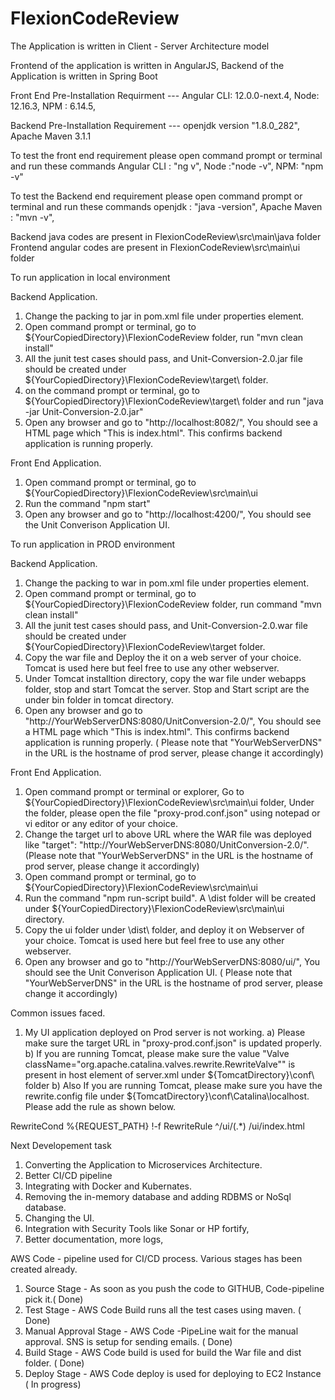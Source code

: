 # FlexionCodeReview

The Application is written in Client - Server Architecture model

Frontend of the application is written in AngularJS, Backend of the Application is written in Spring Boot

Front End Pre-Installation Requirment --- 
Angular CLI: 12.0.0-next.4,
Node: 12.16.3,
NPM : 6.14.5,

Backend Pre-Installation  Requirement ---
openjdk version "1.8.0_282",
Apache Maven 3.1.1 

To test the front end requirement please open command prompt or terminal and run these commands
Angular CLI : "ng v", Node :"node -v", NPM: "npm -v"

To test the Backend end requirement please open command prompt or terminal and run these commands
openjdk : "java -version", Apache Maven : "mvn -v",


Backend java codes are present in FlexionCodeReview\src\main\java folder
Frontend angular codes are present in FlexionCodeReview\src\main\ui folder

To run application in local environment 

Backend Application. 

1) Change the packing to jar in pom.xml file under properties element. 
2) Open command prompt or terminal, go to ${YourCopiedDirectory}\FlexionCodeReview folder, run "mvn clean install"
3) All the junit test cases should pass, and Unit-Conversion-2.0.jar file should be created under ${YourCopiedDirectory}\FlexionCodeReview\target\ folder. 
4) on the command prompt or terminal, go to ${YourCopiedDirectory}\FlexionCodeReview\target\  folder and run "java -jar Unit-Conversion-2.0.jar"
5) Open any browser and go to "http://localhost:8082/", You should see a HTML page which "This is index.html". This confirms backend application is running properly. 

Front End Application. 
1) Open command prompt or terminal, go to ${YourCopiedDirectory}\FlexionCodeReview\src\main\ui
2) Run the command "npm start"
3) Open any browser and go to "http://localhost:4200/", You should see the Unit Converison Application UI. 


To run application in PROD environment 

Backend Application. 
1) Change the packing to war in pom.xml file under properties element. 
2) Open command prompt or terminal, go to ${YourCopiedDirectory}\FlexionCodeReview folder, run command "mvn clean install"
3) All the junit test cases should pass, and Unit-Conversion-2.0.war file should be created under ${YourCopiedDirectory}\FlexionCodeReview\target folder.
4) Copy the war file and Deploy the it on a web server of your choice. Tomcat is used here but feel free to use any other webserver. 
5) Under Tomcat installtion directory, copy the  war file under webapps folder, stop and start Tomcat the server. Stop and Start script are the under bin folder in tomcat directory. 
6) Open any browser and go to "http://YourWebServerDNS:8080/UnitConversion-2.0/", You should see a HTML page which "This is index.html". This confirms backend application is running properly. ( Please note that "YourWebServerDNS" in the URL is the hostname of prod server, please change it accordingly) 

Front End Application. 
1) Open command prompt or terminal or explorer, Go to ${YourCopiedDirectory}\FlexionCodeReview\src\main\ui folder, Under the folder, please open the file "proxy-prod.conf.json" using notepad or vi editor or any editor of your choice. 
2) Change the target url to above URL where the WAR file was deployed like  "target": "http://YourWebServerDNS:8080/UnitConversion-2.0/".
(Please note that "YourWebServerDNS" in the URL is the hostname of prod server, please change it accordingly) 
3) Open command prompt or terminal, go to ${YourCopiedDirectory}\FlexionCodeReview\src\main\ui
4) Run the command "npm run-script build". A \dist folder will be created under ${YourCopiedDirectory}\FlexionCodeReview\src\main\ui directory. 
5) Copy the ui folder under \dist\ folder, and deploy it on Webserver of your choice. Tomcat is used here but feel free to use any other webserver. 
5) Open any browser and go to "http://YourWebServerDNS:8080/ui/", You should see the Unit Converison Application UI. ( Please note that "YourWebServerDNS" in the URL is the hostname of prod server, please change it accordingly)



Common issues faced. 

1) My UI application deployed on Prod server is not working. 
a) Please make sure the target URL in  "proxy-prod.conf.json" is updated properly. 
b) If you are running Tomcat, please make sure the value "Valve className="org.apache.catalina.valves.rewrite.RewriteValve"" is present in host element of server.xml under ${TomcatDirectory}\conf\ folder
b) Also If you are running Tomcat, please make sure you have the rewrite.config file under ${TomcatDirectory}\conf\Catalina\localhost. Please add the rule as shown below.

RewriteCond %{REQUEST_PATH} !-f 
RewriteRule ^/ui/(.*) /ui/index.html 


Next Developement task
1) Converting the Application to Microservices Architecture.
2) Better CI/CD pipeline 
3) Integrating with Docker and Kubernates. 
4) Removing the in-memory database and adding RDBMS or NoSql database. 
5) Changing the UI.
6) Integration with Security Tools like Sonar or HP fortify, 
7) Better documentation, more logs, 

AWS Code - pipeline used for CI/CD process. Various stages has been created already. 
1) Source Stage - As soon as you push the code to GITHUB, Code-pipeline pick it.( Done) 
2) Test Stage -  AWS Code Build runs all the test cases using maven. ( Done) 
3) Manual Approval Stage -  AWS Code -PipeLine wait for the manual approval. SNS is setup for sending emails. ( Done) 
4) Build Stage - AWS Code build is used for build the War file and dist folder. ( Done) 
4) Deploy Stage - AWS Code deploy is used for deploying to EC2 Instance ( In progress) 



